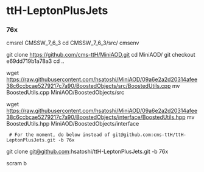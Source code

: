 ttH-LeptonPlusJets
==================

### 76x

  cmsrel CMSSW_7_6_3
  cd CMSSW_7_6_3/src/
  cmsenv
  
  
  git clone https://github.com/cms-ttH/MiniAOD.git 
  cd MiniAOD/
  git checkout e69dd719b1a78a3
  cd ..

  wget https://raw.githubusercontent.com/hsatoshi/MiniAOD/09a6e2a2d20314afee38c6ccbcae5279217c7a90/BoostedObjects/src/BoostedUtils.cpp
  mv BoostedUtils.cpp MiniAOD/BoostedObjects/src

  wget https://raw.githubusercontent.com/hsatoshi/MiniAOD/09a6e2a2d20314afee38c6ccbcae5279217c7a90/BoostedObjects/interface/BoostedUtils.hpp
  mv BoostedUtils.hpp MiniAOD/BoostedObjects/interface


     # For the moment, do below instead of git@github.com:cms-ttH/ttH-LeptonPlusJets.git -b 76x  
  git clone git@github.com:hsatoshi/ttH-LeptonPlusJets.git -b 76x



 scram b 
